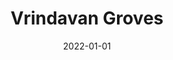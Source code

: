 ---
title: Vrindavan Groves
summary: Vrindavan Groves (40cm by 31cm) — Embroidery and patchwork. In the meadows of Vrindavan their love blossoms like a sacred garden, where every petal and leaf speak of their unity. Krishna’s playful glances and Radha’s tender sighs dance in the breeze.
tags:
  - Textile
  - Devotion
  - RadhaKrishna
date: 2022-01-01
external_link: ''
---
